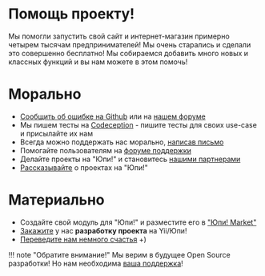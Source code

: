 # Помощь проекту! #

Мы помогли запустить свой сайт и интернет-магазин примерно четырем тысячам предпринимателей! Мы очень старались и сделали это совершенно бесплатно! Мы собираемся добавить много новых и классных функций и вы нам можете в этом помочь!

# Морально #

- [Сообщить об ошибке на Github](https://github.com/yupe/yupe/issues/new) или на [нашем форуме](http://talk.yupe.ru/viewforum.php?id=2)
- Мы пишем тесты на [Codeception](http://allframeworks.ru/codeception/) - пишите тесты для своих use-case и присылайте их нам
- Всегда можно поддержать нас морально, [написав письмо](https://yupe.ru/contacts)
- Помогайте пользователям на [форуме поддержки](http://talk.yupe.ru/)
- Делайте проекты на "Юпи!" и становитесь [нашими партнерами](https://yupe.ru/partners)
- [Рассказывайте](http://www.cmsmagazine.ru/catalogue/yupi-cms/works/) о проектах на "Юпи!"

# Материально #

- Создайте свой модуль для "Юпи!" и разместите его в ["Юпи! Market"](https://yupe.ru/store)
- [Закажите](https://yupe.ru/contacts) у нас **разработку проекта** на Yii/Юпи!
- [Переведите нам немного счастья](https://yupe.ru/make-world-better) +)


!!! note "Обратите внимание!"
    Мы верим в будущее Open Source разработки! Но нам необходима [ваша поддержка](https://yupe.ru/make-world-better)!

